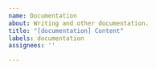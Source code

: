 ```yaml
---
name: Documentation
about: Writing and other documentation.
title: "[documentation] Content"
labels: documentation
assignees: ''

---
```



